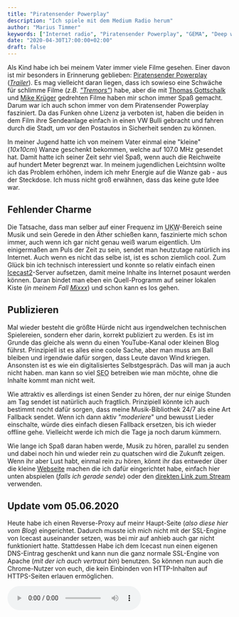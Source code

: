```yaml
---
title: "Piratensender Powerplay"
description: "Ich spiele mit dem Medium Radio herum"
author: "Marius Timmer"
keywords: ["Internet radio", "Piratensender Powerplay", "GEMA", "Deep web", "Icecast2", "Mixxx"]
date: "2020-04-30T17:00:00+02:00"
draft: false
---
```


Als Kind habe ich bei meinem Vater immer viele Filme gesehen. Einer davon ist mir besonders in Erinnerung geblieben: [Piratensender Powerplay](https://de.wikipedia.org/wiki/Piratensender_Powerplay) ([_Trailer_](https://www.youtube.com/watch?v=_sbr2iduTyQ)). Es mag vielleicht daran liegen, dass ich sowieso eine Schwäche für schlimme Filme (_z.B. ["Tremors"](https://de.wikipedia.org/wiki/Tremors_%E2%80%93_Im_Land_der_Raketenw%C3%BCrmer)_) habe, aber die mit [Thomas Gottschalk](https://de.wikipedia.org/wiki/Thomas_Gottschalk) und [Mike Krüger](https://de.wikipedia.org/wiki/Mike_Kr%C3%BCger) gedrehten Filme haben mir schon immer Spaß gemacht. Darum war ich auch schon immer von dem Piratensender Powerplay fasziniert. Da das Funken ohne Lizenz ja verboten ist, haben die beiden in dem Film ihre Sendeanlage einfach in einen VW Bulli gebracht und fahren durch die Stadt, um vor den Postautos in Sicherheit senden zu können.

In meiner Jugend hatte ich von meinem Vater einmal eine "kleine" (_10x10cm_) Wanze geschenkt bekommen, welche auf 107.0 MHz gesendet hat. Damit hatte ich seiner Zeit sehr viel Spaß, wenn auch die Reichweite auf hundert Meter begrenzt war. In meinem jugendlichen Leichtsinn wollte ich das Problem erhöhen, indem ich mehr Energie auf die Wanze gab - aus der Steckdose. Ich muss nicht groß erwähnen, dass das keine gute Idee war.

Fehlender Charme
----------------
Die Tatsache, dass man selber auf einer Frequenz im <abbr title="Ultrakurzwelle">UKW</abbr>-Bereich seine Musik und sein Gerede in den Äther schießen kann, faszinierte mich schon immer, auch wenn ich gar nicht genau weiß warum eigentlich. Um einigermaßen am Puls der Zeit zu sein, sendet man heutzutage natürlich ins Internet. Auch wenn es nicht das selbe ist, ist es schon ziemlich cool. Zum Glück bin ich technisch interessiert und konnte so relativ einfach einen [Icecast2](http://icecast.org/)-Server aufsetzen, damit meine Inhalte ins Internet posaunt werden können. Daran bindet man eben ein Quell-Programm auf seiner lokalen Kiste (_in meinem Fall [Mixxx](https://mixxx.org/)_) und schon kann es los gehen.

Publizieren
-----------
Mal wieder besteht die größte Hürde nicht aus irgendwelchen technischen Spielereien, sondern eher darin, korrekt publiziert zu werden. Es ist im Grunde das gleiche als wenn du einen YouTube-Kanal oder kleinen Blog führst. Prinzipiell ist es alles eine coole Sache, aber man muss am Ball bleiben und irgendwie dafür sorgen, dass Leute davon Wind kriegen. Ansonsten ist es wie ein digitalisiertes Selbstgespräch. Das will man ja auch nicht haben. man kann so viel <abbr title="Search Engine Optimization">SEO</abbr> betreiben wie man möchte, ohne die Inhalte kommt man nicht weit.

Wie attraktiv es allerdings ist einen Sender zu hören, der nur einige Stunden am Tag sendet ist natürlich auch fragtlich. Prinzipiell könnte ich auch bestimmt nocht dafür sorgen, dass meine Musik-Bibliothek 24/7 als eine Art Fallback sendet. Wenn ich dann aktiv "_moderiere_" und bewusst Lieder einschalte, würde dies einfach diesen Fallback ersetzen, bis ich wieder offline gehe. Vielleicht werde ich mich die Tage ja noch darum kümmern.

Wie lange ich Spaß daran haben werde, Musik zu hören, parallel zu senden und dabei noch hin und wieder rein zu quatschen wird die Zukunft zeigen. Wenn ihr aber Lust habt, einmal rein zu hören, könnt ihr das entweder über die kleine [Webseite](https://nytlora.ddns.net/piratensenderpowerplay/) machen die ich dafür eingerichtet habe, einfach hier unten abspielen (_falls ich gerade sende_) oder den [direkten Link zum Stream](https://icecast.mariustimmer.de/PiratensenderPowerplay) verwenden.

Update vom 05.06.2020
---------------------
Heute habe ich einen Reverse-Proxy auf meinr Haupt-Seite (_also diese hier vom Blog_) eingerichtet. Dadurch musste ich mich nicht mit der SSL-Engine von Icecast auseinander setzen, was bei mir auf anhieb auch gar nicht funktioniert hatte. Stattdessen Habe ich dem Icecast nun einen eigenen DNS-Eintrag geschenkt und kann nun die ganz normale SSL-Engine von Apache (_mit der ich auch vertraut bin_) benutzen. So können nun auch die Chrome-Nutzer von euch, die kein Einbinden von HTTP-Inhalten auf HTTPS-Seiten erlauen ermöglichen.

<audio class="card-img-top" controls>
    <source src="https://icecast.mariustimmer.de/PiratensenderPowerplay" type="audio/ogg" />
	Dein Browser kann das nicht <code>:(</code>
</audio>
